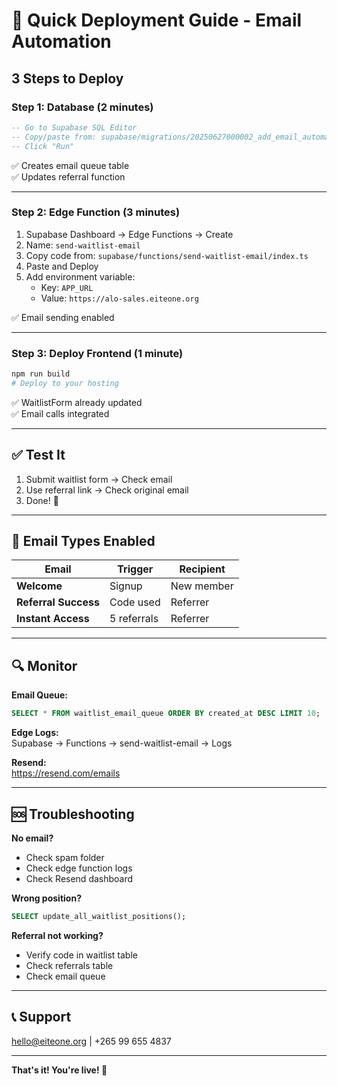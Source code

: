 # 🚀 Quick Deployment Guide - Email Automation

## 3 Steps to Deploy

### Step 1: Database (2 minutes)
```sql
-- Go to Supabase SQL Editor
-- Copy/paste from: supabase/migrations/20250627000002_add_email_automation.sql
-- Click "Run"
```
✅ Creates email queue table  
✅ Updates referral function

---

### Step 2: Edge Function (3 minutes)
1. Supabase Dashboard → Edge Functions → Create
2. Name: `send-waitlist-email`
3. Copy code from: `supabase/functions/send-waitlist-email/index.ts`
4. Paste and Deploy
5. Add environment variable:
   - Key: `APP_URL`
   - Value: `https://alo-sales.eiteone.org`

✅ Email sending enabled

---

### Step 3: Deploy Frontend (1 minute)
```bash
npm run build
# Deploy to your hosting
```
✅ WaitlistForm already updated  
✅ Email calls integrated

---

## ✅ Test It

1. Submit waitlist form → Check email
2. Use referral link → Check original email
3. Done! 🎉

---

## 📧 Email Types Enabled

| Email | Trigger | Recipient |
|-------|---------|-----------|
| **Welcome** | Signup | New member |
| **Referral Success** | Code used | Referrer |
| **Instant Access** | 5 referrals | Referrer |

---

## 🔍 Monitor

**Email Queue:**
```sql
SELECT * FROM waitlist_email_queue ORDER BY created_at DESC LIMIT 10;
```

**Edge Logs:**  
Supabase → Functions → send-waitlist-email → Logs

**Resend:**  
https://resend.com/emails

---

## 🆘 Troubleshooting

**No email?**
- Check spam folder
- Check edge function logs
- Check Resend dashboard

**Wrong position?**
```sql
SELECT update_all_waitlist_positions();
```

**Referral not working?**
- Verify code in waitlist table
- Check referrals table
- Check email queue

---

## 📞 Support
hello@eiteone.org | +265 99 655 4837

---

**That's it! You're live! 🚀**
